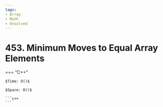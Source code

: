 ```yaml
---
tags:
- Array
- Math
- Unsolved
---
```



# 453. Minimum Moves to Equal Array Elements

=== "C++"

    $Time: O()$

    $Space: O()$

    ```c++
    ```